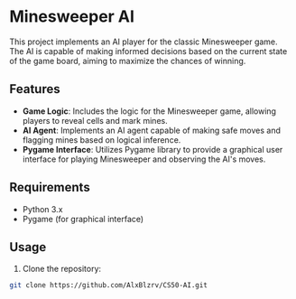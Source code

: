 # Minesweeper AI

This project implements an AI player for the classic Minesweeper game. The AI is capable of making informed decisions based on the current state of the game board, aiming to maximize the chances of winning.

## Features

- **Game Logic**: Includes the logic for the Minesweeper game, allowing players to reveal cells and mark mines.
- **AI Agent**: Implements an AI agent capable of making safe moves and flagging mines based on logical inference.
- **Pygame Interface**: Utilizes Pygame library to provide a graphical user interface for playing Minesweeper and observing the AI's moves.

## Requirements

- Python 3.x
- Pygame (for graphical interface)

## Usage

1. Clone the repository:

```bash
git clone https://github.com/AlxBlzrv/CS50-AI.git
